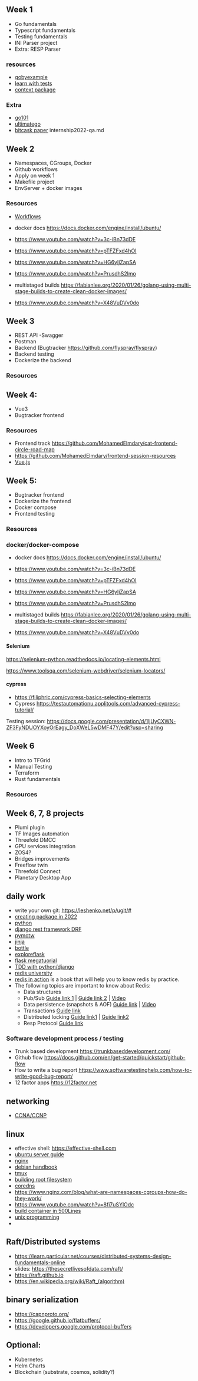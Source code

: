 ## Week 1

- Go fundamentals
- Typescript fundamentals
- Testing fundamentals
- INI Parser project
- Extra: RESP Parser


### resources 

- [gobyexample](https://gobyexample.com)
- [learn with tests](https://quii.gitbook.io/learn-go-with-tests/)
- [context package](https://medium.com/rungo/understanding-the-context-package-b2e407a9cdae)

### Extra
- [go101](https://go101.org/article/101.html)
- [ultimatego](https://github.com/hoanhan101/ultimate-go)
- [bitcask paper](https://riak.com/assets/bitcask-intro.pdf)
internship2022-qa.md

## Week 2
- Namespaces, CGroups, Docker
- Github workflows
- Apply on week 1
- Makefile project
- EnvServer + docker images

### Resources 

- [Workflows](https://docs.github.com/en/actions/learn-github-actions/understanding-github-actions)
- docker docs https://docs.docker.com/engine/install/ubuntu/
- https://www.youtube.com/watch?v=3c-iBn73dDE
- https://www.youtube.com/watch?v=pTFZFxd4hOI
- https://www.youtube.com/watch?v=HG6yIjZapSA
- https://www.youtube.com/watch?v=PrusdhS2lmo
- multistaged builds https://fabianlee.org/2020/01/26/golang-using-multi-stage-builds-to-create-clean-docker-images/

- https://www.youtube.com/watch?v=X48VuDVv0do


## Week 3
- REST API
-Swagger
- Postman
- Backend (Bugtracker https://github.com/flyspray/flyspray)
- Backend testing
- Dockerize the backend


### Resources 

## Week 4:
- Vue3
- Bugtracker frontend 

### Resources

- Frontend track https://github.com/MohamedElmdary/cat-frontend-circle-road-map
- https://github.com/MohamedElmdary/frontend-session-resources
- [Vue.js](https://vuejs.org/)

## Week 5:
- Bugtracker frontend
- Dockerize the frontend
- Docker compose
- Frontend testing

### Resources 


### docker/docker-compose
- docker docs https://docs.docker.com/engine/install/ubuntu/
- https://www.youtube.com/watch?v=3c-iBn73dDE
- https://www.youtube.com/watch?v=pTFZFxd4hOI
- https://www.youtube.com/watch?v=HG6yIjZapSA
- https://www.youtube.com/watch?v=PrusdhS2lmo
- multistaged builds https://fabianlee.org/2020/01/26/golang-using-multi-stage-builds-to-create-clean-docker-images/

- https://www.youtube.com/watch?v=X48VuDVv0do




#### Selenium

https://selenium-python.readthedocs.io/locating-elements.html

https://www.toolsqa.com/selenium-webdriver/selenium-locators/


#### cypress

- https://filiphric.com/cypress-basics-selecting-elements
- Cypress https://testautomationu.applitools.com/advanced-cypress-tutorial/

Testing session: https://docs.google.com/presentation/d/1ljUyCXWN-ZF3FyNDUOYXoyOrEagy_DoXWeL5wDMF47Y/edit?usp=sharing



## Week 6
- Intro to TFGrid
- Manual Testing 
- Terraform
- Rust fundamentals 


### Resources

## Week 6, 7, 8 projects
- Plumi plugin
- TF Images automation
- Threefold DMCC
- GPU services integration
- ZOS4? 
- Bridges improvements
- Freeflow twin 
- Threefold Connect
- Planetary Desktop App


## daily work 
- write your own git: https://leshenko.net/p/ugit/#
- [creating package in 2022](https://mathspp.com/blog/how-to-create-a-python-package-in-2022)
- [python](https://docs.python.org/3/tutorial/index.html)
- [django rest framework DRF](https://www.django-rest-framework.org/)
- [pymotw](https://pymotw.com/3/) 
- [jinja](https://jinja.palletsprojects.com/en/2.10.x/)
- [bottle](https://bottlepy.org/docs/dev/)
- [exploreflask](https://exploreflask.com/en/latest/)
- [flask megatuorial](https://blog.miguelgrinberg.com/post/the-flask-mega-tutorial-part-i-hello-world)
- [TDD with python/django](https://www.obeythetestinggoat.com)
- [redis university](https://university.redis.com)
- [redis in action](https://redislabs.com/redis-in-action/) is a book that will help you to know redis by practice.
- The following topics are important to know about Redis:
  - Data structures
  - Pub/Sub [Guide link 1](https://redis.io/topics/pubsub) | [Guide link 2](https://www.tutorialspoint.com/redis/redis_pub_sub.htm) | [Video](https://youtu.be/33N1mgiRYK0)
  - Data persistence (snapshots & AOF) [Guide link](https://redis.io/topics/persistence)  | [Video](https://youtu.be/Hbt56gFj998?t=2042)
  - Transactions [Guide link](https://www.tutorialspoint.com/redis/redis_transactions.htm)
  - Distributed locking [Guide link1](https://redis.io/topics/distlock) | [Guide link2](https://medium.com/@rohansaraf/distributed-locking-with-redis-ecb0773e7695)
  - Resp Protocol [Guide link](https://redis.io/topics/protocol)
### Software development process / testing

- Trunk based development https://trunkbaseddevelopment.com/
- Github flow https://docs.github.com/en/get-started/quickstart/github-flow
- How to write a bug report https://www.softwaretestinghelp.com/how-to-write-good-bug-report/
- 12 factor apps https://12factor.net

## networking
- [CCNA/CCNP](https://www.youtube.com/playlist?list=PL77yNtB4-LjnN2FU3h1v5hIJOHZfW9ugq)



## linux 
- effective shell: https://effective-shell.com
- [ubuntu server guide](https://help.ubuntu.com/lts/serverguide/)
- [nginx](https://www.nginx.com/)
- [debian handbook](https://debian-handbook.info)
- [tmux](https://www.hamvocke.com/blog/a-quick-and-easy-guide-to-tmux/)
- [building root filesystem](https://emreboy.wordpress.com/2012/12/20/building-a-root-file-system-using-busybox/)
- [coredns](https://coredns.io)
- https://www.nginx.com/blog/what-are-namespaces-cgroups-how-do-they-work/ 
- https://www.youtube.com/watch?v=8fi7uSYlOdc
- [build container in 500Lines](https://blog.lizzie.io/linux-containers-in-500-loc.html)
- [unix programming](https://stevens.netmeister.org/631/#syllabus)
- 
## Raft/Distributed systems
- https://learn.particular.net/courses/distributed-systems-design-fundamentals-online
- slides: https://thesecretlivesofdata.com/raft/
- https://raft.github.io
- https://en.wikipedia.org/wiki/Raft_(algorithm)

## binary serialization
- https://capnproto.org/
- https://google.github.io/flatbuffers/
- https://developers.google.com/protocol-buffers

## Optional:
- Kubernetes
- Helm Charts
- Blockchain (substrate, cosmos, solidity?)
